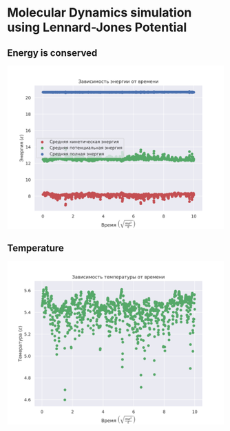 # Molecular Dynamics simulation using Lennard-Jones Potential

## Energy is conserved
![Alt text](Images/energy47.svg?raw=true "energy")

## Temperature
![Alt text](Images/temperature47.svg?raw=true "energy")
